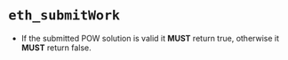 # `eth_submitWork`
* If the submitted POW solution is valid it **MUST** return true, otherwise it **MUST** return false.
